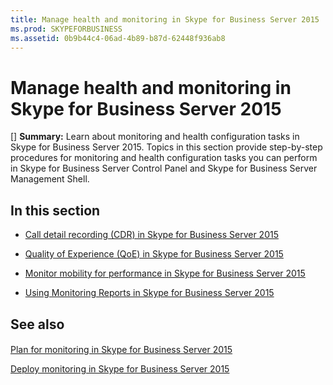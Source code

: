 ```yaml
---
title: Manage health and monitoring in Skype for Business Server 2015
ms.prod: SKYPEFORBUSINESS
ms.assetid: 0b9b44c4-06ad-4b89-b87d-62448f936ab8
---
```



# Manage health and monitoring in Skype for Business Server 2015
[] **Summary:** Learn about monitoring and health configuration tasks in Skype for Business Server 2015.
Topics in this section provide step-by-step procedures for monitoring and health configuration tasks you can perform in Skype for Business Server Control Panel and Skype for Business Server Management Shell.
  
    
    


## In this section


-  [Call detail recording (CDR) in Skype for Business Server 2015](call-detail-recording-cdr-in-skype-for-business-server-2015.md)
    
  
-  [Quality of Experience (QoE) in Skype for Business Server 2015](quality-of-experience-qoe-in-skype-for-business-server-2015.md)
    
  
-  [Monitor mobility for performance in Skype for Business Server 2015](monitor-mobility-for-performance-in-skype-for-business-server-2015.md)
    
  
-  [Using Monitoring Reports in Skype for Business Server 2015](using-monitoring-reports-in-skype-for-business-server-2015.md)
    
  

## See also


#### 


  
    
    
 [Plan for monitoring in Skype for Business Server 2015](http://technet.microsoft.com/library/26cead5a-183c-42f1-a4b0-0e8d61c6159d.aspx)
  
    
    
 [Deploy monitoring in Skype for Business Server 2015](http://technet.microsoft.com/library/117f4a3e-0670-4388-a553-b9854921145f.aspx)

